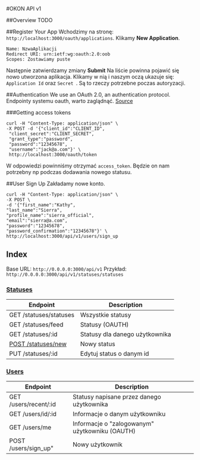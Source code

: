 #OKON API v1

##Overview
TODO

##Register Your App
Wchodzimy na stronę: `http://localhost:3000/oauth/applications`. Klikamy **New Application**.
```
Name: NzwaAplikacji
Redirect URI: urn:ietf:wg:oauth:2.0:oob
Scopes: Zostawiamy puste
```
Następnie zatwierdzamy zmiany **Submit**
Na liście powinna pojawić się nowo utworzona aplikacja. Klikamy w nią i naszym oczą ukazuje się: `Application Id` oraz `Secret `. Są to rzeczy potrzebne poczas autoryzacji.

##Authentication
We use an OAuth 2.0, an authentication protocol.
Endpointy systemu oauth, warto zaglądnąć. [Source](https://github.com/doorkeeper-gem/doorkeeper/wiki/api-endpoint-descriptions-and-examples)

###Getting access tokens

```
curl -H "Content-Type: application/json" \
-X POST -d '{"client_id":"CLIENT_ID",
 "client_secret":"CLIENT_SECRET",
 "grant_type":"password",
 "password":"12345678",
 "username":"jack@a.com"}' \
 http://localhost:3000/oauth/token
```
W odpowiedzi powinniśmy otrzymać `access_token`. Będzie on nam potrzebny np podczas dodawania nowego statusu.

##User Sign Up
Zakładamy nowe konto.
```
curl -H "Content-Type: application/json" \
-X POST \
-d '{"first_name":"Kathy",
"last_name":"Sierra",
"profile_name":"sierra_official",
"email":"sierra@a.com",
"password":"12345678",
"password_confirmation":"12345678"}' \
http://localhost:3000/api/v1/users/sign_up
```
## Index

Base URL: `http://0.0.0.0:3000/api/v1`
Przykład: `http://0.0.0.0:3000/api/v1/statuses/statuses`

### [Statuses](/)
| Endpoint | Description |
| ---- | --------------- |
| GET /statuses/statuses | Wszystkie statusy|
| GET /statuses/feed | Statusy (OAUTH)|
| GET /statuses/:id| Statusy dla danego użytkownika|
| [POST /statuses/new](/v1_resources/statuses.md) | Nowy status|
| PUT /statuses/:id | Edytuj status o danym id |

### [Users](/)
| Endpoint | Description |
| ---- | --------------- |
| GET /users/recent/:id |Statusy napisane przez danego użytkownika|
| GET /users/id/:id|Informacje o danym użytkowniku|
| GET /users/me|Informacje o "zalogowanym" użytkowniku (OAUTH)|
| POST /users/sign_up" | Nowy użytkownik|




